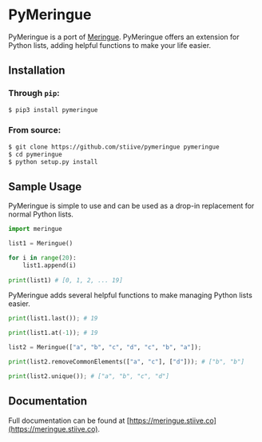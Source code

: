 # PyMeringue

PyMeringue is a port of [Meringue](https://github.com/stiive/meringue). PyMeringue offers an extension for Python lists, adding helpful functions to make your life easier.

## Installation

### Through `pip`:

```bash
$ pip3 install pymeringue
```

### From source:

```bash
$ git clone https://github.com/stiive/pymeringue pymeringue
$ cd pymeringue
$ python setup.py install
```

## Sample Usage

PyMeringue is simple to use and can be used as a drop-in replacement for normal Python lists.

```python
import meringue

list1 = Meringue()

for i in range(20):
	list1.append(i)
	
print(list1) # [0, 1, 2, ... 19]
```

PyMeringue adds several helpful functions to make managing Python lists easier.

```python
print(list1.last()); # 19

print(list1.at(-1)); # 19

list2 = Meringue(["a", "b", "c", "d", "c", "b", "a"]);

print(list2.removeCommonElements(["a", "c"], ["d"])); # ["b", "b"]

print(list2.unique()); # ["a", "b", "c", "d"]
```

## Documentation

Full documentation can be found at [https://meringue.stiive.co](https://meringue.stiive.co).